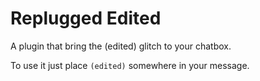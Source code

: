 # Replugged Edited

A plugin that bring the (edited) glitch to your chatbox.

To use it just place `(edited)` somewhere in your message.
